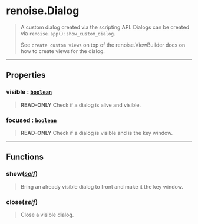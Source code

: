 # renoise.Dialog<a name="renoise.Dialog"></a>  
> A custom dialog created via the scripting API. Dialogs can be created
> via `renoise.app():show_custom_dialog`.
> 
> See `create custom views` on top of the renoise.ViewBuilder docs on how to
> create views for the dialog.  

<!-- toc -->
  

---  
## Properties
### visible : [`boolean`](../../API/builtins/boolean.md)<a name="visible"></a>
>  **READ-ONLY** Check if a dialog is alive and visible.

### focused : [`boolean`](../../API/builtins/boolean.md)<a name="focused"></a>
>  **READ-ONLY** Check if a dialog is visible and is the key window.

  

---  
## Functions
### show([*self*](../../API/builtins/self.md))<a name="show"></a>
>  Bring an already visible dialog to front and make it the key window.
### close([*self*](../../API/builtins/self.md))<a name="close"></a>
>  Close a visible dialog.  

